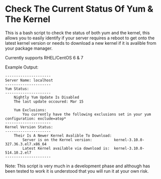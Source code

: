 # Check The Current Status Of Yum & The Kernel

This is a bash script to check the status of both yum and the kernel, this allows you to easily identify if your server requires a reboot to get onto the latest kernel version or needs to download a new kernel if it is avalible from your package manager.

Currently supports RHEL/CentOS 6 & 7

Example Output:

```
---------------------
Server Name: localhost
---------------------
Yum Status:
---------------------
    Nightly Yum Update Is Disabled
    The last update occoured: Mar 15

    Yum Exclusions:
        You currently have the following exclusions set in your yum configuration: exclude=atop*
---------------------
Kernel Version Status:
---------------------
    Their Is A Newer Kernel Avalible To Download:
        Server is on the Kernel version:          kernel-3.10.0-327.36.3.el7.x86_64
        Latest Kernel available via download is:  kernel-3.10.0-514.10.2.el7
---------------------
```

Note: This script is very much in a development phase and although has been tested to work it is understood that you will run it at your own risk.
